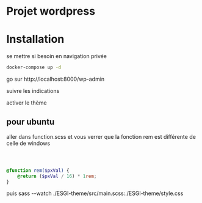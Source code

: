 # Projet wordpress

# Installation

se mettre si besoin en navigation privée

```bash
docker-compose up -d
```
go sur http://localhost:8000/wp-admin

suivre les indications

activer le thème 

## pour ubuntu 
aller dans function.scss et vous verrer que la fonction rem est différente de celle de windows
```scss



@function rem($pxVal) {
    @return ($pxVal / 16) * 1rem;
}

```

puis sass --watch ./ESGI-theme/src/main.scss:./ESGI-theme/style.css




